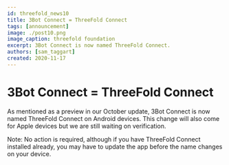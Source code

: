 ```yaml
---
id: threefold_news10
title: 3Bot Connect = ThreeFold Connect
tags: [announcement]
image: ./post10.png
image_caption: threefold foundation
excerpt: 3Bot Connect is now named ThreeFold Connect.
authors: [sam_taggart]
created: 2020-11-17
---
```


# 3Bot Connect = ThreeFold Connect

As mentioned as a preview in our October update, 3Bot Connect is now named ThreeFold Connect on Android devices. This change will also come for Apple devices but we are still waiting on verification.

Note: No action is required, although if you have ThreeFold Connect installed already, you may have to update the app before the name changes on your device.